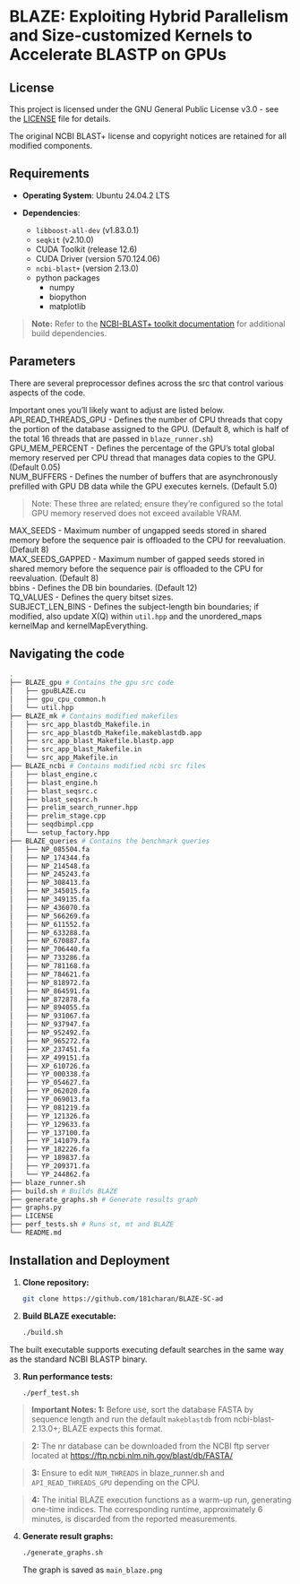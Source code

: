 # BLAZE: Exploiting Hybrid Parallelism and Size-customized Kernels to Accelerate BLASTP on GPUs

## License

This project is licensed under the GNU General Public License v3.0 - see the [LICENSE](LICENSE) file for details.

The original NCBI BLAST+ license and copyright notices are retained for all modified components.

## Requirements

- **Operating System**: Ubuntu 24.04.2 LTS

- **Dependencies**:
  - `libboost-all-dev` (v1.83.0.1)
  - `seqkit` (v2.10.0)
  - CUDA Toolkit (release 12.6)
  - CUDA Driver (version 570.124.06)
  - `ncbi-blast+` (version 2.13.0)
  - python packages
      - numpy
      - biopython
      - matplotlib

> **Note:** Refer to the [NCBI-BLAST+ toolkit documentation](https://www.ncbi.nlm.nih.gov/books/NBK279690/) for additional build dependencies.

## Parameters 
There are several preprocessor defines across the src that control various aspects of the code.

Important ones you’ll likely want to adjust are listed below. <br/>
API\_READ\_THREADS\_GPU - Defines the number of CPU threads that copy the portion of the database assigned to the GPU. (Default 8, which is half of the total 16 threads that are passed in `blaze_runner.sh`) <br/>
GPU\_MEM\_PERCENT - Defines the percentage of the GPU’s total global memory reserved per CPU thread that manages data copies to the GPU. (Default 0.05)<br/>
NUM\_BUFFERS - Defines the number of buffers that are asynchronously prefilled with GPU DB data while the GPU executes kernels. (Default 5.0)

> Note: These three are related; ensure they’re configured so the total GPU memory reserved does not exceed available VRAM.

MAX\_SEEDS - Maximum number of ungapped seeds stored in shared memory before the sequence pair is offloaded to the CPU for reevaluation. (Default 8)<br/>
MAX\_SEEDS\_GAPPED - Maximum number of gapped seeds stored in shared memory before the sequence pair is offloaded to the CPU for reevaluation. (Default 8)<br/>
bbins - Defines the DB bin boundaries. (Default 12)<br/>
TQ\_VALUES - Defines the query bitset sizes. <br/>
SUBJECT\_LEN\_BINS - Defines the subject-length bin boundaries; if modified, also update X(Q) within `util.hpp` and the unordered\_maps kernelMap and kernelMapEverything.



## Navigating the code

```bash
.
├── BLAZE_gpu # Contains the gpu src code
│   ├── gpuBLAZE.cu
│   ├── gpu_cpu_common.h
│   └── util.hpp
├── BLAZE_mk # Contains modified makefiles
│   ├── src_app_blastdb_Makefile.in
│   ├── src_app_blastdb_Makefile.makeblastdb.app
│   ├── src_app_blast_Makefile.blastp.app
│   ├── src_app_blast_Makefile.in
│   └── src_app_Makefile.in
├── BLAZE_ncbi # Contains modified ncbi src files
│   ├── blast_engine.c
│   ├── blast_engine.h
│   ├── blast_seqsrc.c
│   ├── blast_seqsrc.h
│   ├── prelim_search_runner.hpp
│   ├── prelim_stage.cpp
│   ├── seqdbimpl.cpp
│   └── setup_factory.hpp
├── BLAZE_queries # Contains the benchmark queries
│   ├── NP_085504.fa
│   ├── NP_174344.fa
│   ├── NP_214548.fa
│   ├── NP_245243.fa
│   ├── NP_308413.fa
│   ├── NP_345015.fa
│   ├── NP_349135.fa
│   ├── NP_436070.fa
│   ├── NP_566269.fa
│   ├── NP_611552.fa
│   ├── NP_633288.fa
│   ├── NP_670887.fa
│   ├── NP_706440.fa
│   ├── NP_733286.fa
│   ├── NP_781168.fa
│   ├── NP_784621.fa
│   ├── NP_818972.fa
│   ├── NP_864591.fa
│   ├── NP_872878.fa
│   ├── NP_894055.fa
│   ├── NP_931067.fa
│   ├── NP_937947.fa
│   ├── NP_952492.fa
│   ├── NP_965272.fa
│   ├── XP_237451.fa
│   ├── XP_499151.fa
│   ├── XP_610726.fa
│   ├── YP_000338.fa
│   ├── YP_054627.fa
│   ├── YP_062020.fa
│   ├── YP_069013.fa
│   ├── YP_081219.fa
│   ├── YP_121326.fa
│   ├── YP_129633.fa
│   ├── YP_137100.fa
│   ├── YP_141079.fa
│   ├── YP_182226.fa
│   ├── YP_189837.fa
│   ├── YP_209371.fa
│   └── YP_244862.fa
├── blaze_runner.sh
├── build.sh # Builds BLAZE
├── generate_graphs.sh # Generate results graph
├── graphs.py
├── LICENSE
├── perf_tests.sh # Runs st, mt and BLAZE
└── README.md
```

## Installation and Deployment

1. **Clone repository:**

   ```bash
   git clone https://github.com/181charan/BLAZE-SC-ad
   ```

2. **Build BLAZE executable:**

   ```bash
   ./build.sh
   ```

The built executable supports executing default searches in the same way as the standard NCBI BLASTP binary.

3. **Run performance tests:**

   ```bash
   ./perf_test.sh
   ```
> **Important Notes: 1:** Before use, sort the database FASTA by sequence length and run the default `makeblastdb` from ncbi-blast-2.13.0+; BLAZE expects this format.

> **2:** The nr database can be downloaded from the NCBI ftp server located at https://ftp.ncbi.nlm.nih.gov/blast/db/FASTA/

> **3:** Ensure to edit `NUM_THREADS` in blaze_runner.sh and `API_READ_THREADS_GPU` depending on the CPU.

> **4:** The initial BLAZE execution functions as a warm-up run, generating one-time indices. The corresponding runtime, approximately 6 minutes, is discarded from the reported measurements.

4. **Generate result graphs:**

   ```bash
   ./generate_graphs.sh
   ```
   The graph is saved as `main_blaze.png`

